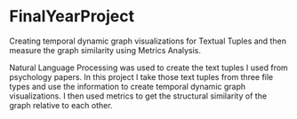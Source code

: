 # FinalYearProject
Creating temporal dynamic graph visualizations for Textual Tuples and then measure the graph similarity using Metrics Analysis.


Natural Language Processing was used to create the text tuples I used from psychology papers.
In this project I take those text tuples from three file types and use the information to create temporal dynamic graph visualizations.
I then used metrics to get the structural similarity of the graph relative to each other.
